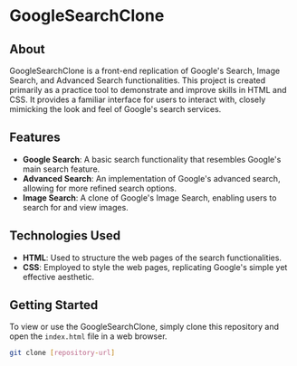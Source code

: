 # GoogleSearchClone

## About

GoogleSearchClone is a front-end replication of Google's Search, Image Search, and Advanced Search functionalities. This project is created primarily as a practice tool to demonstrate and improve skills in HTML and CSS. It provides a familiar interface for users to interact with, closely mimicking the look and feel of Google's search services.

## Features

- **Google Search**: A basic search functionality that resembles Google's main search feature.
- **Advanced Search**: An implementation of Google's advanced search, allowing for more refined search options.
- **Image Search**: A clone of Google's Image Search, enabling users to search for and view images.

## Technologies Used

- **HTML**: Used to structure the web pages of the search functionalities.
- **CSS**: Employed to style the web pages, replicating Google's simple yet effective aesthetic.

## Getting Started

To view or use the GoogleSearchClone, simply clone this repository and open the `index.html` file in a web browser.

```bash
git clone [repository-url]

